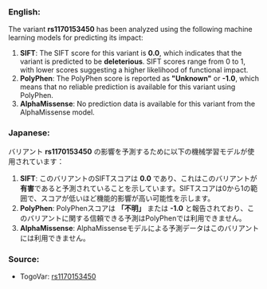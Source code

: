 ### English:
The variant **rs1170153450** has been analyzed using the following machine learning models for predicting its impact:

1. **SIFT**: The SIFT score for this variant is **0.0**, which indicates that the variant is predicted to be **deleterious**. SIFT scores range from 0 to 1, with lower scores suggesting a higher likelihood of functional impact.
2. **PolyPhen**: The PolyPhen score is reported as **"Unknown"** or **-1.0**, which means that no reliable prediction is available for this variant using PolyPhen.
3. **AlphaMissense**: No prediction data is available for this variant from the AlphaMissense model.

### Japanese:
バリアント **rs1170153450** の影響を予測するために以下の機械学習モデルが使用されています：

1. **SIFT**: このバリアントのSIFTスコアは **0.0** であり、これはこのバリアントが**有害**であると予測されていることを示しています。SIFTスコアは0から1の範囲で、スコアが低いほど機能的影響が高い可能性を示します。
2. **PolyPhen**: PolyPhenスコアは **「不明」** または **-1.0** と報告されており、このバリアントに関する信頼できる予測はPolyPhenでは利用できません。
3. **AlphaMissense**: AlphaMissenseモデルによる予測データはこのバリアントには利用できません。

### Source:
- TogoVar: [rs1170153450](https://togovar.org/variant/tgv380877758)